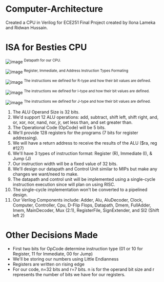 # Computer-Architecture
Created a CPU in Verilog for ECE251 Final Project created by Ilona Lameka and Ridwan Hussain.

# ISA for Besties CPU
![image](https://github.com/Ridwan-Hussain/Computer-Architecture/assets/114603278/b86b4ca5-3611-4f51-b5e2-3201a9b521e0)
<sup>Datapath for our CPU.</sup>

![image](https://github.com/Ridwan-Hussain/Computer-Architecture/assets/114603278/d3ffbb4a-12b0-439f-a2ce-7703e0aa9b65)
<sup>Register, Immediate, and Address Instruction Types Formating</sup>

![image](https://github.com/Ridwan-Hussain/Computer-Architecture/assets/114603278/df0eed54-47c4-412b-90be-76972f3918a8)
<sup>The instructions we defined for R-type and how their bit values are defined.</sup>

![image](https://github.com/Ridwan-Hussain/Computer-Architecture/assets/114603278/ebdd376d-3438-4d3c-a71f-5a3a8e21f683)
<sup>The instructions we defined for I-type and how their bit values are defined.</sup>

![image](https://github.com/Ridwan-Hussain/Computer-Architecture/assets/114603278/c13264f9-f2df-4e49-99b9-e8aac4e7815c)
<sup>The instructions we defined for J-type and how their bit values are defined.</sup>

1. The ALU Operand Size is 32 bits.
2. We'd support 12 ALU operations: add, subtract, shift left, shift right, and, or, xor, nor, nand, nor, jr, set less than, and set greater than.
3. The Operational Code (OpCode) will be 5 bits.
4. We'll provide 128 registers for the programs (7 bits for register addressing).
5. We will have a return address to receive the results of the ALU ($ra, reg #127)
6. We'll have 3 types of instruction format: Register (R), Immediate (I), & Jump (J)
7. Our instruction width will be a fixed value of 32 bits.
8. We'll design our datapath and Control Unit similar to MIPs but make any changes we want/need to make.
9. The datapath and control unit will be implemented using a single-cycle instruction execution since will plan on using RISC.
10. The single-cycle implementation won't be converted to a pipelined design.
11. Our Verilog Components include: Adder, Alu, AluDecoder, Clock, Computer, Controller, Cpu, D-Flip Flops, Datapath, Dmem, FullAdder, Imem, MainDecoder, Mux (2:1), RegisterFile, SignExtender, and Sl2 (Shift left 2)

# Other Decisions Made
- First two bits for OpCode determine instruction type (01 or 10 for Register, 11 for Immediate, 00 for Jump)
- We'll be storing our numbers using Little Endianness
- Registers are written on rising edge
- For our code, n=32 bits and r=7 bits. n is for the operand bit size and r represents the number of bits we have for our registers.

